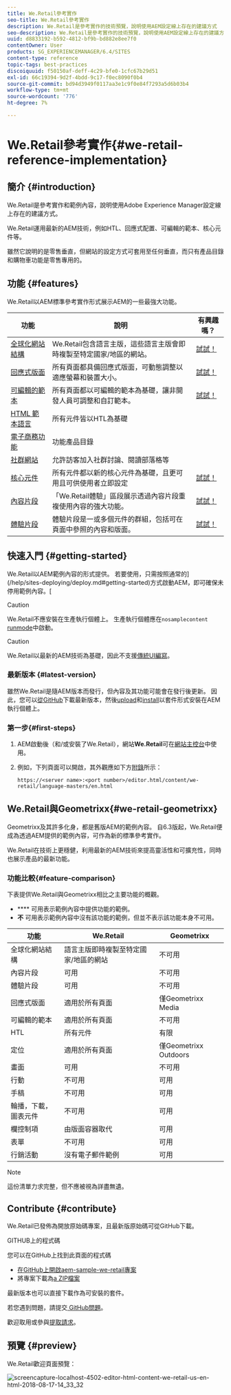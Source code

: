 ```yaml
---
title: We.Retail參考實作
seo-title: We.Retail參考實作
description: We.Retail是參考實作的技術預覽，說明使用AEM設定線上存在的建議方式
seo-description: We.Retail是參考實作的技術預覽，說明使用AEM設定線上存在的建議方式
uuid: d8833192-b592-4812-bf9b-bd882e8ee7f0
contentOwner: User
products: SG_EXPERIENCEMANAGER/6.4/SITES
content-type: reference
topic-tags: best-practices
discoiquuid: f50150af-deff-4c29-bfe0-1cfc67b29d51
exl-id: 66c19394-9d2f-4bdd-9c17-f0ec8090f0b4
source-git-commit: bd94d3949f0117aa3e1c9f0e84f7293a5d6b03b4
workflow-type: tm+mt
source-wordcount: '776'
ht-degree: 7%

---
```


# We.Retail參考實作{#we-retail-reference-implementation}

## 簡介 {#introduction}

We.Retail是參考實作和範例內容，說明使用Adobe Experience Manager設定線上存在的建議方式。

We.Retail運用最新的AEM技術，例如HTL、回應式配置、可編輯的範本、核心元件等。

雖然它說明的是零售垂直，但網站的設定方式可套用至任何垂直，而只有產品目錄和購物車功能是零售專用的。

## 功能 {#features}

We.Retail以AEM標準參考實作形式展示AEM的一些最強大功能。

| **功能** | **說明** | **有興趣嗎？** |
|---|---|---|
| [全球化網站結構](/help/sites-administering/tc-bp.md) | We.Retail包含語言主版，這些語言主版會即時複製至特定國家/地區的網站。 | [試試！](/help/sites-developing/we-retail-globalized-site-structure.md) |
| [回應式版面](/help/sites-authoring/responsive-layout.md) | 所有頁面都具備回應式版面，可動態調整以適應螢幕和裝置大小。 | [試試！](/help/sites-developing/we-retail-responsive-layout.md) |
| [可編輯的範本](/help/sites-developing/page-templates-editable.md) | 所有頁面都以可編輯的範本為基礎，讓非開發人員可調整和自訂範本。 | [試試！](/help/sites-developing/we-retail-editable-templates.md) |
| [HTML 範本語言](https://helpx.adobe.com/experience-manager/htl/user-guide.html) | 所有元件皆以HTL為基礎 |  |
| [電子商務功能](/help/sites-developing/ecommerce.md) | 功能產品目錄 |  |
| [社群網站](/help/communities/overview.md) | 允許訪客加入社群討論、閱讀部落格等 |  |
| [核心元件](https://docs.adobe.com/content/help/zh-Hant/experience-manager-core-components/using/introduction.html) | 所有元件都以新的核心元件為基礎，且更可用且可供使用者立即設定 | [試試！](/help/sites-developing/we-retail-core-components.md) |
| [內容片段](/help/assets/content-fragments.md) | 「We.Retail體驗」區段展示透過內容片段重複使用內容的強大功能。 | [試試！](/help/sites-developing/we-retail-content-fragments.md) |
| [體驗片段](/help/sites-authoring/experience-fragments.md) | 體驗片段是一或多個元件的群組，包括可在頁面中參照的內容和版面。 | [試試！](/help/sites-developing/we-retail-experience-fragments.md) |

## 快速入門 {#getting-started}

We.Retail以AEM範例內容的形式提供。 若要使用，只需按照通常的](/help/sites-deploying/deploy.md#getting-started)方式啟動AEM，即可確保未停用範例內容。[

>[!CAUTION]
>
>We.Retail不應安裝在生產執行個體上。 生產執行個體應在`nosamplecontent` [runmode](/help/sites-deploying/configure-runmodes.md)中啟動。

>[!CAUTION]
>
>We.Retail以最新的AEM技術為基礎，因此不支援[傳統UI編寫](/help/sites-classic-ui-authoring/home.md)。

### 最新版本 {#latest-version}

雖然We.Retail是隨AEM版本而發行，但內容及其功能可能會在發行後更新。 因此，您可以[從GitHub](https://github.com/Adobe-Marketing-Cloud/aem-sample-we-retail/releases)下載最新版本，然後[upload](/help/sites-administering/package-manager.md#uploading-packages-from-your-file-system)和[install](/help/sites-administering/package-manager.md#installing-packages)以套件形式安裝在AEM執行個體上。

### 第一步{#first-steps}

1. AEM啟動後（和/或安裝了We.Retail），網站&#x200B;**We.Retail**&#x200B;可在[網站主控台](/help/sites-authoring/basic-handling.md#global-navigation)中使用。
1. 例如，下列頁面可以開啟，其外觀應如下方[附錄](#appendix)所示：

   `https://<server name>:<port number>/editor.html/content/we-retail/language-masters/en.html`

## We.Retail與Geometrixx{#we-retail-geometrixx}

Geometrixx及其許多化身，都是舊版AEM的範例內容。 自6.3版起，We.Retail便成為透過AEM提供的範例內容，可作為新的標準參考實作。

We.Retail在技術上更穩健，利用最新的AEM技術來提高靈活性和可擴充性，同時也展示產品的最新功能。

### 功能比較{#feature-comparison}

下表提供We.Retail與Geometrixx相比之主要功能的概觀。

* **** 可用表示範例內容中提供功能的範例。
* **不** 可用表示範例內容中沒有該功能的範例，但並不表示該功能本身不可用。

| **功能** | **We.Retail** | **Geometrixx** |
|---|---|---|
| 全球化網站結構 | 語言主版即時複製至特定國家/地區的網站 | 不可用 |
| 內容片段 | 可用 | 不可用 |
| 體驗片段 | 可用 | 不可用 |
| 回應式版面 | 適用於所有頁面 | 僅Geometrixx Media |
| 可編輯的範本 | 適用於所有頁面 | 不可用 |
| HTL | 所有元件 | 有限 |
| 定位 | 適用於所有頁面 | 僅Geometrixx Outdoors |
| 畫面 | 可用 | 不可用 |
| 行動 | 不可用 | 可用 |
| 手稿 | 不可用 | 可用 |
| 輪播，下載，圖表元件 | 不可用 | 可用 |
| 欄控制項 | 由版面容器取代 | 可用 |
| 表單 | 不可用 | 可用 |
| 行銷活動 | 沒有電子郵件範例 | 可用 |

>[!NOTE]
>
>這份清單力求完整，但不應被視為詳盡無遺。

## Contribute {#contribute}

We.Retail已發佈為開放原始碼專案，且最新版原始碼可從GitHub下載。

GITHUB上的程式碼

您可以在GitHub上找到此頁面的程式碼

* [在GitHub上開啟aem-sample-we-retail專案](https://github.com/Adobe-Marketing-Cloud/aem-sample-we-retail)
* 將專案下載為[a ZIP檔案](https://github.com/Adobe-Marketing-Cloud/aem-sample-we-retail/archive/master.zip)

最新版本也可以直接下載[](https://github.com/Adobe-Marketing-Cloud/aem-sample-we-retail/releases/latest)作為可安裝的套件。

若您遇到問題，請提交[ GitHub問題](https://github.com/Adobe-Marketing-Cloud/aem-sample-we-retail/issues)。

歡迎取用或參與[提取請求](https://github.com/Adobe-Marketing-Cloud/aem-sample-we-retail/pulls)。

## 預覽 {#preview}

We.Retail歡迎頁面預覽：

![screencapture-localhost-4502-editor-html-content-we-retail-us-en-html-2018-08-17-14_33_32](assets/screencapture-localhost-4502-editor-html-content-we-retail-us-en-html-2018-08-17-14_33_32.png)
